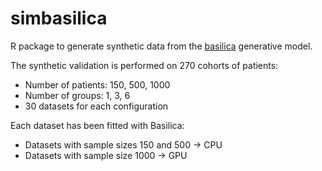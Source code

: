 # simbasilica

R package to generate synthetic data from the [basilica](https://github.com/caravagnalab/basilica) generative model.

The synthetic validation is performed on 270 cohorts of patients:
  * Number of patients: 150, 500, 1000
  * Number of groups: 1, 3, 6
  * 30 datasets for each configuration
  

Each dataset has been fitted with Basilica:
  * Datasets with sample sizes 150 and 500 -> CPU
  * Datasets with sample size 1000 -> GPU 

